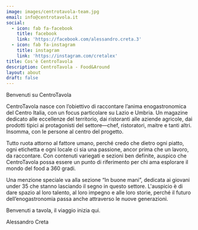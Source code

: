 ```yaml
---
image: images/centrotavola-team.jpg
email: info@centrotavola.it
social:
  - icon: fab fa-facebook
    title: facebook
    link: 'https://facebook.com/alessandro.creta.3'
  - icon: fab fa-instagram
    title: instagram
    link: 'https://instagram.com/cretalex'
title: Cos'è CentroTavola
description: CentroTavola - Food&Around
layout: about
draft: false
---
```


Benvenuti su CentroTavola

CentroTavola nasce con l’obiettivo di raccontare l’anima enogastronomica del Centro Italia, con un focus particolare su Lazio e Umbria. Un magazine dedicato alle eccellenze del territorio, dai ristoranti alle aziende agricole, dai prodotti tipici ai protagonisti del settore—chef, ristoratori, maitre e tanti altri. Insomma, con le persone al centro del progetto.

Tutto ruota attorno al fattore umano, perché credo che dietro ogni piatto, ogni etichetta e ogni locale ci sia una passione, ancor prima che un lavoro, da raccontare. Con contenuti variegati e sezioni ben definite, auspico che CentroTavola possa essere un punto di riferimento per chi ama esplorare il mondo del food a 360 gradi.

Una menzione speciale va alla sezione “In buone mani”, dedicata ai giovani under 35 che stanno lasciando il segno in questo settore. L'auspicio è di dare spazio al loro talento, al loro impegno e alle loro storie, perché il futuro dell’enogastronomia passa anche attraverso le nuove generazioni.

Benvenuti a tavola, il viaggio inizia qui.

Alessandro Creta
